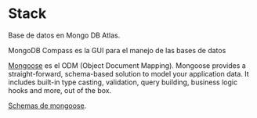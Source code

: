 # Stack

Base de datos en Mongo DB Atlas.

MongoDB Compass es la GUI para el manejo de las bases de datos

[Mongoose](https://mongoosejs.com/) es el ODM (Object Document Mapping). Mongoose provides a straight-forward, schema-based solution to model your application data. It includes built-in type casting, validation, query building, business logic hooks and more, out of the box.

[Schemas de mongoose](https://mongoosejs.com/docs/schematypes.html).
